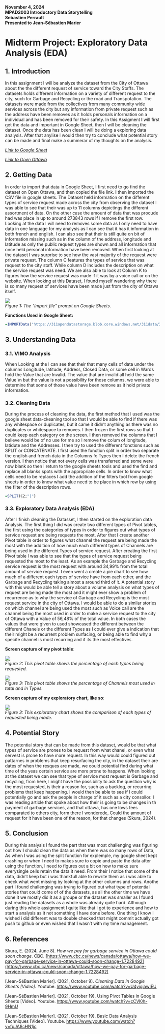 **November 4, 2024**<br>
**MPAD2003 Introductory Data Storytelling**<br>
**Sebastien Perrault**<br>
**Presented to Jean-Sébastien Marier**<br>

# Midterm Project: Exploratory Data Analysis (EDA)


## 1. Introduction

In this assignment I will be analyze the dataset from the City of Ottawa about the the different request of service toward the City Staffs. The datasets holds different information on a variety of different request to the city, such for Garbage and Recycling or the road and Transpotation. The datasets were made from the collectives from many community wide services across the city but any information from private request  such as the address have been removes as it holds personals information on a individual and has been removed for their safety. In this Assigment I will first get the data and important in Google Sheet, then I will be cleaning the dataset. Once the data has been clean I will be doing a exploring data analysis. After that anylise I would then try to conclude what potential story can be made  and final make a summerar of my thoughts on the analysis.

 [*Link to Google Sheet*](https://docs.google.com/spreadsheets/d/10j0XsLmab5ytJgidytjkednaiHeZ3SJrtMqBFr_DlZA/edit?usp=sharing)

 [*Link to Open Ottawa*](https://open.ottawa.ca/documents/65fe42e2502d442b8a774fd3d954cac5/about)

## 2. Getting Data
In order to import that data in Google Sheet, I first need to go find the dataset on Open Ottawa, and then copied the file link. I then imported the CSV file in google sheets. The Dataset held information on the different types of service request made across the city from observing the dataset I was able to see that their was up to 11 columns depictings the different assortment of data. On the other case the amount of data that was procude had was place in up to around 273843 rows if I remove the first row. Looking at the data I will need to removes some data as I only need to have data in one language for my analysis as I can see that it has it information in both french and english. I can also see that their is still quite on bit of information missing such as in the column of the address, longitude and latitude as only the public request types are shown and all information that once held personal information have been removed. When first looking at the dataset I was surprise to see how the vast majority of the request were private request. The column C features the types of service that was request to the city staff. While column D includes the description on what the service request was need. We are also able to look at Column K to figures how the service request was made if it was by a voice call or on the website. When looking at this Dataset, I found myself wandering why there is so many request of services have been made just from the city of Ottawa itself.


![](Screenshot-of-googlesheet.png)<br> 
*Figure 1: The "Import file" prompt on Google Sheets.*

**Functions Used in Google Sheet:**

``` r
=IMPORTData("https://311opendatastorage.blob.core.windows.net/311data/311opendata_lastyear.csv")
```

## 3. Understanding Data

### 3.1. VIMO Analysis

When Looking at the I can see that their that many cells of data under the columns Longitude, latitude, Address, Closed Data, or some cell in Wards hold the Value that are Invalid. The value that are invalid all held the same Value \n but the value is not a possibility for those columns, we were able to determine that some of those value have been remove as it hold private information.


### 3.2. Cleaning Data

During the process of cleaning the data, the first method that I used was the google sheet data-ckeaning tool so that I would be able to find if there was any whitespace or duplicates, but it came it didn’t anything as there was no duplicates or whitespace to removes. I then frozen the first rows so that I could keep each category on the screen. I then removed the columns that I believe would be of no use for me so I remove the colum of longitude, latidute and the Addresses. I then try to used the different fonctions such as SPLIT or CONCATENATE. I first used the fonction split in order two separate the english and french data in the Columns fo Types then I delete the french version. I then notice that not every cells was transferred and some were now blank so then I return to the google sheets tools and used the find and replace all blanks spots with the appropriate cells. In order to know what cells need to be replaces I add the addition of the filters tool  from google sheets in order to know what value need to be place in which row by using the filter of the description rows.

``` r
=SPLIT(C2;"|")
```

### 3.3. Exploratory Data Analysis (EDA)

After I finish cleaning the Datasset, I then started on the exploration data Analysis. The first thing I did was create two different types of Pivot tables, the first using the categories of types in order to figures out what types of service request are being requests the most. After that I create another Pivot table in order to figures what channel the request are being made the most with the addition of how much each different types of Channels are being used in the different Types of service request. After creating the first Pivot table I was able to see that the types of service request being requested the most to the least. As an example the Garbage and Recycling service request is the most request with around 34,99% from the total amount of service request. I even went a create a pie chart to see how much of a different each types of service have from each other, and the Garbage and Recycling taking almost a around third of it. A potential story with this would be able tell a story about a volume analysis on what types of request are being made the most and it might ever show a problem of recurrence as to why the service of Garbage and Recycling is the most request service in the city of Ottawa. I would be able to do a similar stories on which channel are being used the most such as Voice call are the channel being the most used in order to make a service request to the city of Ottawa  with a Value of 56,48% of the total value. In both cases the values that were given to used showcased the different between the different Chanels or the different Types as I could ever give a indication that their might be a recurrent problem surfacing, or being able to find why a specife channel is most recurring and if its the most effectives.

**Screen capture of my pivot table:**

![](screenshot-of-Pivot.png)<br>
*Figure 2: This pivot table shows the percentage of each types being requested.*

![](screentshot-of-Pivot2.png)<br>
*Figure 3: This pivot table shows the percentage of Channels most used in total and in Types.*

**Screen capture of my exploratory chart, like so:**

![](Types-of-Services-most-Used.png)<br>
*Figure 3: This exploratory chart shows the comparison of each types of requested being made.*

## 4. Potential Story

The potential story that can be made from this dataset, would be that what types of service are prones to be request from what chanel, or even what servest is prone to have more request. In this way would could figured out pattarnes in problems that keep resurfacing the city, in the dataset their are dates of when the resques are made, we could potential find during what time of the yeas certain service are more prone to happens. When looking at the dataset we can see that type of service most request is Garbage and recycling, from here, I might have the possibility to ask the question why is the most requested, is their a  reason for, such as a backlog, or recurring problems that keep happening. I would then be  able to see if I could potentially go and ask the people in charge of it such as a city consollor. I was reading article that spoke about how their is going to be changes in th payment of garbage services, and that ottawa, has one lows fees comparated to others city, form there I wonderede, Could the amount of request for it have been one of the reason, for that changes (Skura, 2024).

## 5. Conclusion

During this analysis I found the part that was most challenging was figuring out how I should clean the data as when there was so many rows of Data, As when I was using the split function for explemple, my google sheet kept crashing or when I need to makes sure to copie and paste the data after using the function, I need to figures out a bit on how to make sure everysingle cells retain the data it need. From their I notice that some of the data, didn’t keep but i was thankfull able to rewrite them as i was able to check what went missing by looking at the other columns and rows. Anothe part I found challenging was trying to figured out what type of potential stories that could come of of the datasets, as all the other time we have done it we mostly did it as a groupe or the dataset was smaller as I found just reading the datasets as a whole was already quite hard.  Although during this whole assignment I quite like that i got to experience and how to start a analysis as it not something I have done before.  One thing I know I wished i did different was to double checked that might commit actually got push to github or even wished that I wasn’t with my time management.

## 6. References


Skura, E. (2024, June 8). *How we pay for garbage service in Ottawa could soon change*. CBC. [https://www.cbc.ca/news/canada/ottawa/how-we-pay-for-garbage-service-in-ottawa-could-soon-change-1.7228492](https://www.cbc.ca/news/canada/ottawa/how-we-pay-for-garbage-service-in-ottawa-could-soon-change-1.7228492)


[Jean-SéBastien Marier]. (2021, October 9). *Cleaning Data in Google Sheets [Video]*. Youtube. https://www.youtube.com/watch?v=U4yigiawIEU 

[Jean-SéBastien Marier]. (2021, October 19). Using Pivot Tables in Google Sheets [Video]. Youtube. https://www.youtube.com/watch?v=cCVl0h-9HmU

[Jean-SéBastien Marier]. (2021, October 19). Basic Data Analysis Techniques [Video]. Youtube. https://www.youtube.com/watch?v=fuJA8cHN1jc